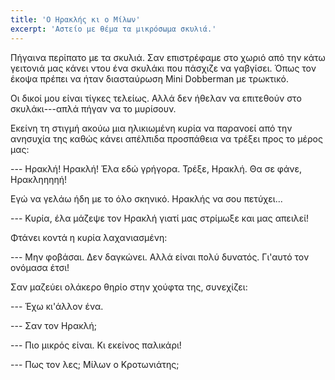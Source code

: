 ```yaml
---
title: 'Ο Ηρακλής κι ο Μίλων'
excerpt: 'Αστείο με θέμα τα μικρόσωμα σκυλιά.'
---
```


Πήγαινα περίπατο με τα σκυλιά.  Σαν επιστρέφαμε στο χωριό από την κάτω
γειτονιά μας κάνει ντου ένα σκυλάκι που πάσχιζε να γαβγίσει.  Όπως τον
έκοψα πρέπει να ήταν διασταύρωση Mini Dobberman με τρωκτικό.

Οι δικοί μου είναι τίγκες τελείως.  Αλλά δεν ήθελαν να επιτεθούν στο
σκυλάκι---απλά πήγαν να το μυρίσουν.

Εκείνη τη στιγμή ακούω μια ηλικιωμένη κυρία να παρανοεί από την ανησυχία
της καθώς κάνει απέλπιδα προσπάθεια να τρέξει προς το μέρος μας:

--- Ηρακλή!  Ηρακλή!  Έλα εδώ γρήγορα.  Τρέξε, Ηρακλή.  Θα σε φάνε,
Ηρακληηηηή!

Εγώ να γελάω ήδη με το όλο σκηνικό.  Ηρακλής να σου πετύχει...

--- Κυρία, έλα μάζεψε τον Ηρακλή γιατί μας στρίμωξε και μας απειλεί!

Φτάνει κοντά η κυρία λαχανιασμένη:

--- Μην φοβάσαι.  Δεν δαγκώνει.  Αλλά είναι πολύ δυνατός.  Γι'αυτό τον
ονόμασα έτσι!

Σαν μαζεύει ολάκερο θηρίο στην χούφτα της, συνεχίζει:

--- Έχω κι'άλλον ένα.

--- Σαν τον Ηρακλή;

--- Πιο μικρός είναι.  Κι εκείνος παλικάρι!

--- Πως τον λες; Μίλων ο Κροτωνιάτης;
